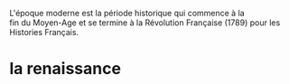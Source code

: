 L'époque moderne est la période historique qui commence à la fin du Moyen-Age et se termine à la Révolution Française (1789) pour les Histories Français. 

# la renaissance

